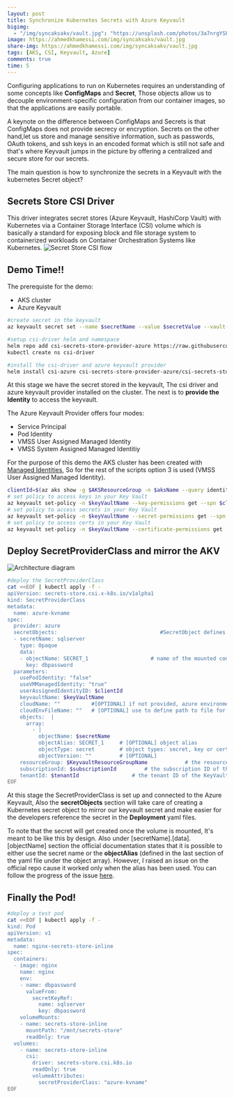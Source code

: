 ```yaml
---
layout: post
title: Synchronize Kubernetes Secrets with Azure Keyvault
bigimg:
  - "/img/syncaksakv/vault.jpg": "https://unsplash.com/photos/3a7nrgYSbRE"
image: https://ahmedkhamessi.com/img/syncaksakv/vault.jpg
share-img: https://ahmedkhamessi.com/img/syncaksakv/vault.jpg
tags: [AKS, CSI, Keyvault, Azure]
comments: true
time: 5
---
```

Configuring applications to run on Kubernetes requires an understanding of some concepts like **ConfigMaps** and **Secret**, Those objects allow us to decouple environment-specific configuration from our container images, so that the applications are easily portable.

A keynote on the difference between ConfigMaps and Secrets is that ConfigMaps does not provide secrecy or encryption. Secrets on the other hand,let us store and manage sensitive information, such as passwords, OAuth tokens, and ssh keys in an encoded format which is still not safe and that's where Keyvault jumps in the picture by offering a centralized and secure store for our secrets.

The main question is how to synchronize the secrets in a Keyvault with the kubernetes Secret object?

## Secrets Store CSI Driver

This driver integrates secret stores (Azure Keyvault, HashiCorp Vault) with Kubernetes via a Container Storage Interface (CSI) volume which is basically a standard for exposing block and file storage system to containerized workloads on Container Orchestration Systems like Kubernetes.
![Secret Store CSI flow](https://ahmedkhamessi.com/img/syncaksakv/csi-flow.png)

## Demo Time!!

The prerequiste for the demo:
- AKS cluster
- Azure Keyvault

```bash
#create secret in the keyvault
az keyvault secret set --name $secretName --value $secretValue --vault-name $keyVaultName

#setup csi-driver helm and namespace
helm repo add csi-secrets-store-provider-azure https://raw.githubusercontent.com/Azure/secrets-store-csi-driver-provider-azure/master/charts
kubectl create ns csi-driver

#install the csi-driver and azure keyvault provider
helm install csi-azure csi-secrets-store-provider-azure/csi-secrets-store-provider-azure --namespace csi-driver
```

At this stage we have the secret stored in the keyvault, The csi driver and azure keyvault provider installed on the cluster. The next is to **provide the Identity** to access the keyvault.

The Azure Keyvault Provider offers four modes:
- Service Principal
- Pod Identity
- VMSS User Assigned Managed Identity
- VMSS System Assigned Managed Identitiy

For the purpose of this demo the AKS cluster has been created with [Managed Identities](https://docs.microsoft.com/en-us/azure/aks/use-managed-identity), So for the rest of the scripts option 3 is used (VMSS User Assigned Managed Identity).

```bash
clientId=$(az aks show -g $AKSResourceGroup -n $aksName --query identityProfile.kubeletidentity.clientId -o tsv)
# set policy to access keys in your Key Vault
az keyvault set-policy -n $keyVaultName --key-permissions get --spn $clientId
# set policy to access secrets in your Key Vault
az keyvault set-policy -n $keyVaultName --secret-permissions get --spn $clientId
# set policy to access certs in your Key Vault
az keyvault set-policy -n $keyVaultName --certificate-permissions get --spn $clientId
```

## Deploy SecretProviderClass and mirror the AKV

![Architecture diagram](https://ahmedkhamessi.com/img/syncaksakv/architecture.png)

```bash
#deploy the SecretProviderClass
cat <<EOF | kubectl apply -f -
apiVersion: secrets-store.csi.x-k8s.io/v1alpha1
kind: SecretProviderClass
metadata:
  name: azure-kvname
spec:
  provider: azure
  secretObjects:                                 #SecretObject defines the desired state of synced K8s secret objects
  - secretName: sqlserver
    type: Opaque
    data: 
    - objectName: SECRET_1                    # name of the mounted content to sync. this could be the object name or object alias 
      key: dbpassword                   
  parameters:
    usePodIdentity: "false"
    useVMManagedIdentity: "true"
    userAssignedIdentityID: $clientId 
    keyvaultName: $keyVaultName
    cloudName: ""          #[OPTIONAL] if not provided, azure environment will default to AzurePublicCloud
    cloudEnvFileName: ""   # [OPTIONAL] use to define path to file for populating azure environment
    objects:  |
      array:
        - |
          objectName: $secretName
          objectAlias: SECRET_1     # [OPTIONAL] object alias
          objectType: secret        # object types: secret, key or cert
          objectVersion: ""         # [OPTIONAL]
    resourceGroup: $KeyvaultResourceGroupName            # the resource group of the KeyVault
    subscriptionId: $subscriptionId         # the subscription ID of the KeyVault
    tenantId: $tenantId                 # the tenant ID of the KeyVault
EOF
```
At this stage the SecretProviderClass is set up and connected to the Azure Keyvault, Also the **secretObjects** section will take care of creating a Kubernetes secret object to mirror our keyvault secret and make easier for the developers reference the secret in the **Deployment** yaml files.

To note that the secret will get created once the volume is mounted, It's meant to be like this by design. Also under [secretName].[data].[objectName] section the official documentation states that it is possible to either use the secret name or the **objectAlias** (defined in the last section of the yaml file under the object array). However, I raised an issue on the official repo cause it worked only when the alias has been used. You can follow the progress of the issue [here](https://github.com/Azure/secrets-store-csi-driver-provider-azure/issues/270#issuecomment-708517765).

## Finally the Pod!

```bash
#deploy a test pod
cat <<EOF | kubectl apply -f -
kind: Pod
apiVersion: v1
metadata:
  name: nginx-secrets-store-inline
spec:
  containers:
  - image: nginx
    name: nginx
    env:
    - name: dbpassword
      valueFrom:
        secretKeyRef:
          name: sqlserver
          key: dbpassword
    volumeMounts:
    - name: secrets-store-inline
      mountPath: "/mnt/secrets-store"
      readOnly: true
  volumes:
    - name: secrets-store-inline
      csi:
        driver: secrets-store.csi.k8s.io
        readOnly: true
        volumeAttributes:
          secretProviderClass: "azure-kvname"
EOF
```